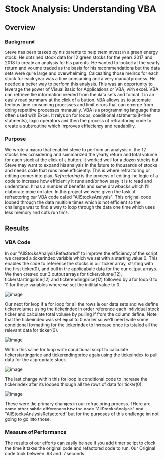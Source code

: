 # Stock Analysis: Understanding VBA 
## Overview

### Background

Steve has been tasked by his parents to help them invest in a green energy stock. He obtained stock data for 12 green stocks for the years 2017 and 2018 to create an analysis for his parents. He wanted to looked at the yearly return and volume traded as the basis for his recommendations but the data sets were quite large and overwhelming. Calcualting those metircs for each stock for each year was a time consuming and a very manual process. He needed a better way to perform this analysis. This was an opportunity to leverage the power of Visual Basic for Applications or VBA, with excel.  VBA can retrieve the information needed from the data sets and format it in an easily read summary at the click of a button. VBA allows us to automate tedious time consuming processes and limit errors that can emerge from doing repetitive processes manaually. VBA is a programming language thats often used with Excel. It relys on for loops, conditional statments(if-then statments), logic operators and then the process of refractoring code to create a subsroutine which improves effieciency and readability.

### Purpose

We wrote a macro that enabled steve to perform an analysis of the 12 stocks hes considering and summarized the yearly return and total volume for each stock at the click of a button. It worked well for a dozen stocks but Steve may want to expand his analysis in the future to thousands of stocks and needs code that runs more efficiently. This is where refractoring or editing comes into play. *Refractoring* is the process of editing the logic of a code to increase how efficiently it runs and/or how easy it is to read and understand. It has a number of benefits and some drawbacks which I'll elaborate more on later. In this project we were given the task of refractoring our VBA code called "AllStocksAnalysis". This original code looped through the data multiple times which is not efficient so the challenge was to find a way to loop through the data one time which uses less memory and cuts run time. 


## Results

### VBA Code
In our "AllStocksAnalysisRefactored" to improve the efficiency of the script we created a tickerindex variable which we set with a starting value 0. This enables the code to reference the stocks in our ticker array, starting with the first ticker(0), and pull in the applicabale data for the our output arrays.   We then created our 3 output arrays for tickervolume(12), tickerstartingprice(12) and tickerendingprice(12) followed by a for loop 0 to 11 for these variables where we set the inititial value to 0.

![image](https://user-images.githubusercontent.com/107006216/176061968-31cc727e-5bb9-4f67-bfa7-4bd3c856333d.png)

Our next for loop if a for loop for all the rows in our data sets and we define tickervolumes using the tickerindex in order reference each individual stock ticker and calculate total volume by pulling if from the column define. Note that the tickerindex was set equal to 0 earlier so we'll need write some conditional formatting for the tickerindex to increase once its totaled all the relevant data for ticker(0).

![image](https://user-images.githubusercontent.com/107006216/176077581-674e6bb8-e79c-4e6f-a46c-93b4cb80750b.png)

Within this same for loop write conditional script to calculate tickerstartingprice and tickerendingprice again using the tickerindex to pull data for the appropriate stock.

![image](https://user-images.githubusercontent.com/107006216/176078569-d484287b-25c5-4915-98c7-7e15ef476725.png)

The last change within this for loop is conditional code to increase the tickerindex after its looped through all the rows of data for ticker(0).
 
![image](https://user-images.githubusercontent.com/107006216/176080027-31da7af6-680f-464b-9fbf-70aa411e9c7e.png)

These were the primary changes in our refractoring process. THere are some other subtle differences btw the code "AllStocksAnalysis" and "AllStocksAnalysisRefactored"
but for the purposes of this challenge im not going to go into those.

### Measure of Performance

The results of our efforts can easily be see if you add timer script to clock the time it takes the original code and refactored code to run.  Our Original code took between .63 and .7 seconds. 
